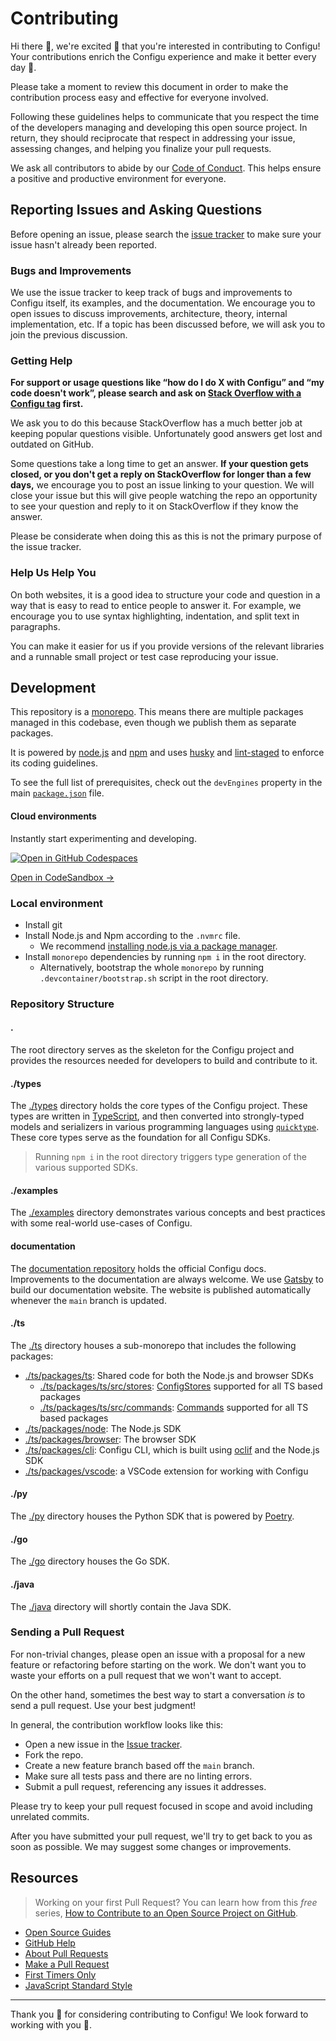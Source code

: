 # Contributing

Hi there 👋, we're excited 🤗 that you're interested in contributing to Configu! Your contributions enrich the Configu experience and make it better every day 🤩.

Please take a moment to review this document in order to make the contribution process easy and effective for everyone involved.

Following these guidelines helps to communicate that you respect the time of the developers managing and developing this open source project. In return, they should reciprocate that respect in addressing your issue, assessing changes, and helping you finalize your pull requests.

We ask all contributors to abide by our [Code of Conduct](https://github.com/configu/configu/blob/main/.github/CODE_OF_CONDUCT.md). This helps ensure a positive and productive environment for everyone.

## Reporting Issues and Asking Questions

Before opening an issue, please search the [issue tracker](https://github.com/configu/configu/issues) to make sure your issue hasn't already been reported.

### Bugs and Improvements

We use the issue tracker to keep track of bugs and improvements to Configu itself, its examples, and the documentation. We encourage you to open issues to discuss improvements, architecture, theory, internal implementation, etc. If a topic has been discussed before, we will ask you to join the previous discussion.

### Getting Help

**For support or usage questions like “how do I do X with Configu” and “my code doesn't work”, please search and ask on [Stack Overflow with a Configu tag](https://stackoverflow.com/questions/tagged/configu?sort=votes&pageSize=50) first.**

We ask you to do this because StackOverflow has a much better job at keeping popular questions visible. Unfortunately good answers get lost and outdated on GitHub.

Some questions take a long time to get an answer. **If your question gets closed, or you don't get a reply on StackOverflow for longer than a few days,** we encourage you to post an issue linking to your question. We will close your issue but this will give people watching the repo an opportunity to see your question and reply to it on StackOverflow if they know the answer.

Please be considerate when doing this as this is not the primary purpose of the issue tracker.

### Help Us Help You

On both websites, it is a good idea to structure your code and question in a way that is easy to read to entice people to answer it. For example, we encourage you to use syntax highlighting, indentation, and split text in paragraphs.

You can make it easier for us if you provide versions of the relevant libraries and a runnable small project or test case reproducing your issue.

## Development

This repository is a [monorepo](https://trunkbaseddevelopment.com/monorepos/). This means there are multiple packages managed in this codebase, even though we publish them as separate packages.

It is powered by [node.js](https://nodejs.org/) and [npm](https://www.npmjs.com/) and uses [husky](https://typicode.github.io/husky/) and [lint-staged](https://github.com/lint-staged/lint-staged) to enforce its coding guidelines.

To see the full list of prerequisites, check out the `devEngines` property in the main [`package.json`](https://github.com/configu/configu/blob/main/package.json#L6) file.

#### Cloud environments

Instantly start experimenting and developing.

[![Open in GitHub Codespaces](https://github.com/codespaces/badge.svg)](https://codespaces.new/configu/configu)

[Open in CodeSandbox →](https://codesandbox.io/p/github/configu/configu/main)

<!-- [![Open in Gitpod](https://gitpod.io/button/open-in-gitpod.svg)](https://gitpod.io/#https://github.com/configu/configu) -->


### Local environment

- Install git
- Install Node.js and Npm according to the `.nvmrc` file.
  - We recommend [installing node.js via a package manager](https://nodejs.org/en/download/package-manager/).
- Install `monorepo` dependencies by running `npm i` in the root directory.
  - Alternatively, bootstrap the whole `monorepo` by running `.devcontainer/bootstrap.sh` script in the root directory.

### Repository Structure

#### **.**

The root directory serves as the skeleton for the Configu project and provides the resources needed for developers to build and contribute to it.

#### **./types**

The [./types](https://github.com/configu/configu/tree/main/types) directory holds the core types of the Configu project. These types are written in [TypeScript](https://www.typescriptlang.org/), and then converted into strongly-typed models and serializers in various programming languages using [`quicktype`](https://quicktype.io/). These core types serve as the foundation for all Configu SDKs.

> Running `npm i` in the root directory triggers type generation of the various supported SDKs.

#### **./examples**

The [./examples](https://github.com/configu/configu/tree/main/examples) directory demonstrates various concepts and best practices with some real-world use-cases of Configu.

#### **documentation**

The [documentation repository](https://github.com/configu/docs) holds the official Configu docs. Improvements to the documentation are always welcome. We use [Gatsby](https://github.com/gatsbyjs/gatsby) to build our documentation website. The website is published automatically whenever the `main` branch is updated.

#### **./ts**

The [./ts](https://github.com/configu/configu/tree/main/ts) directory houses a sub-monorepo that includes the following packages:

- [./ts/packages/ts](https://github.com/configu/configu/tree/main/ts/packages/ts): Shared code for both the Node.js and browser SDKs
  - [./ts/packages/ts/src/stores](https://github.com/configu/configu/tree/main/ts/packages/ts/src/stores): [ConfigStores](https://configu.com/docs/config-store/) supported for all TS based packages
  - [./ts/packages/ts/src/commands](https://github.com/configu/configu/tree/main/ts/packages/ts/src/commands): [Commands](https://configu.com/docs/commands/) supported for all TS based packages
- [./ts/packages/node](https://github.com/configu/configu/tree/main/ts/packages/node): The Node.js SDK
- [./ts/packages/browser](https://github.com/configu/configu/tree/main/ts/packages/browser): The browser SDK
- [./ts/packages/cli](https://github.com/configu/configu/tree/main/ts/packages/cli): Configu CLI, which is built using [oclif](https://oclif.io/) and the Node.js SDK
- [./ts/packages/vscode](https://github.com/configu/configu/tree/main/ts/packages/vscode): a VSCode extension for working with Configu

#### **./py**

The [./py](https://github.com/configu/configu/tree/main/py) directory houses the Python SDK that is powered by [Poetry](https://python-poetry.org/).

#### **./go**

The [./go](https://github.com/configu/configu/tree/main/go) directory houses the Go SDK.

#### **./java**

The [./java](https://github.com/configu/configu/tree/main/java) directory will shortly contain the Java SDK.

### Sending a Pull Request

For non-trivial changes, please open an issue with a proposal for a new feature or refactoring before starting on the work. We don't want you to waste your efforts on a pull request that we won't want to accept.

On the other hand, sometimes the best way to start a conversation _is_ to send a pull request. Use your best judgment!

In general, the contribution workflow looks like this:

- Open a new issue in the [Issue tracker](https://github.com/configu/configu/issues).
- Fork the repo.
- Create a new feature branch based off the `main` branch.
- Make sure all tests pass and there are no linting errors.
- Submit a pull request, referencing any issues it addresses.

Please try to keep your pull request focused in scope and avoid including unrelated commits.

After you have submitted your pull request, we'll try to get back to you as soon as possible. We may suggest some changes or improvements.

## Resources

> Working on your first Pull Request? You can learn how from this *free* series, [How to Contribute to an Open Source Project on GitHub](https://egghead.io/courses/how-to-contribute-to-an-open-source-project-on-github).

- [Open Source Guides](https://opensource.guide/how-to-contribute/)
- [GitHub Help](https://help.github.com)
- [About Pull Requests](https://help.github.com/articles/about-pull-requests/)
- [Make a Pull Request](http://makeapullrequest.com/)
- [First Timers Only](http://www.firsttimersonly.com/)
- [JavaScript Standard Style](https://standardjs.com/)

---

Thank you 💙 for considering contributing to Configu! We look forward to working with you 🤝.
